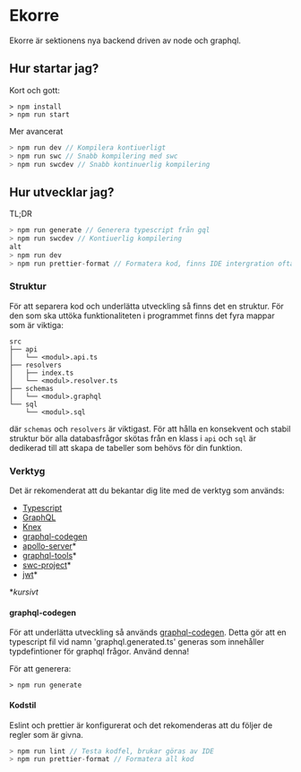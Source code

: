 # Ekorre

Ekorre är sektionens nya backend driven av node och graphql.

## Hur startar jag?

Kort och gott:
```
> npm install
> npm run start
```

Mer avancerat
```c
> npm run dev // Kompilera kontiuerligt
> npm run swc // Snabb kompilering med swc
> npm run swcdev // Snabb kontinuerlig kompilering
```

## Hur utvecklar jag?

TL;DR
```c
> npm run generate // Generera typescript från gql
> npm run swcdev // Kontiuerlig kompilering
alt
> npm run dev
> npm run prettier-format // Formatera kod, finns IDE intergration oftast
```

### Struktur

För att separera kod och underlätta utveckling så
finns det en struktur. För den som ska uttöka
funktionaliteten i programmet finns det fyra mappar
som är viktiga:

```
src
├── api
│   └── <modul>.api.ts
├── resolvers
│   ├── index.ts
│   └── <modul>.resolver.ts
├── schemas
│   └── <modul>.graphql
└── sql
    └── <modul>.sql
```

där `schemas` och `resolvers` är viktigast. För
att hålla en konsekvent och stabil struktur bör
alla databasfrågor skötas från en klass i `api`
och `sql` är dedikerad till att skapa de tabeller
som behövs för din funktion.

### Verktyg

Det är rekomenderat att du bekantar dig lite med de verktyg som används:

* [Typescript]()
* [GraphQL]()
* [Knex]()
* [graphql-codegen]()
* [apollo-server]()*
* [graphql-tools]()*
* [swc-project]()*
* [jwt]()*

\**kursivt*

#### graphql-codegen

För att underlätta utveckling så används [graphql-codegen](https://graphql-code-generator.com/).
Detta gör att en typescript fil vid namn 'graphql.generated.ts'
generas som innehåller typdefintioner för graphql frågor.
Använd denna!

För att generera:
```
> npm run generate
```

#### Kodstil

Eslint och prettier är konfigurerat och det
rekomenderas att du följer de regler som är
givna.

```c
> npm run lint // Testa kodfel, brukar göras av IDE
> npm run prettier-format // Formatera all kod
```
